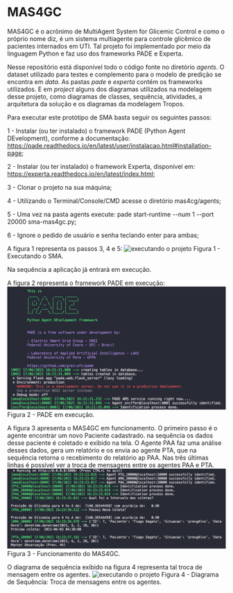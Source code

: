 # MAS4GC

MAS4GC é o acrônimo de MultiAgent System for Glicemic Control e como o próprio nome diz, é um sistema multiagente para controle glicêmico de pacientes internados em UTI. Tal projeto foi implementado por meio da linguagem Python e faz uso dos frameworks PADE e Experta.

Nesse repositório está disponível todo o código fonte no diretório _agents_. O dataset utilizado para testes e complemento para o modelo de predição se encontra em _data_. As pastas _pade_ e _experta_ contém os frameworks utilizados. E em _project_ alguns dos diagramas utilizados na modelagem desse projeto, como diagramas de classes, sequência, atividades, a arquitetura da solução e os diagramas da modelagem Tropos.


Para executar este protótipo de SMA basta seguir os seguintes passos:

1 - Instalar (ou ter instalado) o framework PADE (Python Agent DEvelopment), conforme a documentação: https://pade.readthedocs.io/en/latest/user/instalacao.html#installation-page;

2 - Instalar (ou ter instalado) o framework Experta, disponível em: https://experta.readthedocs.io/en/latest/index.html;

3 - Clonar o projeto na sua máquina;

4 - Utilizando o Terminal/Console/CMD acesse o diretório mas4cg/agents;

5 - Uma vez na pasta agents execute: pade start-runtime --num 1 --port 20000 sma-mas4gc.py;

6 - Ignore o pedido de usuário e senha teclando enter para ambas;

A figura 1 representa os passos 3, 4 e 5:
![executando o projeto](https://github.com/tiagosegato/mas4gc/blob/main/others/pro-1.png?raw=true)
Figura 1 - Executando o SMA.

Na sequência a aplicação já entrará em execução.

A figura 2 representa o framework PADE em execução:
![executando o projeto](https://github.com/tiagosegato/mas4gc/blob/main/others/pro-2.png?raw=true)
Figura 2 - PADE em execução.

A figura 3 apresenta o MAS4GC em funcionamento. O primeiro passo é o agente encontrar um novo Paciente cadastrado. na sequência os dados desse paciente é coletado e exibido na tela. O Agente PAA faz uma análise desses dados, gera um relatório e os envia ao agente PTA, que na sequência retorna o recebimento do relatório ap PAA. Nas três últimas linhas é possível ver a troca de mensagens entre os agentes PAA e PTA.
![executando o projeto](https://github.com/tiagosegato/mas4gc/blob/main/others/pro-3.png?raw=true)
Figura 3 - Funcionamento do MAS4GC.

O diagrama de sequência exibido na figura 4 representa tal troca de mensagem entre os agentes.
![executando o projeto](https://github.com/tiagosegato/mas4gc/blob/main/others/pro-5.png?raw=true)
Figura 4 - Diagrama de Sequência: Troca de mensagens entre os agentes.

